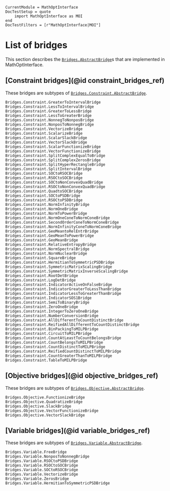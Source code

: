```@meta
CurrentModule = MathOptInterface
DocTestSetup = quote
    import MathOptInterface as MOI
end
DocTestFilters = [r"MathOptInterface|MOI"]
```

# List of bridges

This section describes the [`Bridges.AbstractBridge`](@ref)s that are
implemented in MathOptInterface.

## [Constraint bridges](@id constraint_bridges_ref)

These bridges are subtypes of [`Bridges.Constraint.AbstractBridge`](@ref).

```@docs
Bridges.Constraint.GreaterToIntervalBridge
Bridges.Constraint.LessToIntervalBridge
Bridges.Constraint.GreaterToLessBridge
Bridges.Constraint.LessToGreaterBridge
Bridges.Constraint.NonnegToNonposBridge
Bridges.Constraint.NonposToNonnegBridge
Bridges.Constraint.VectorizeBridge
Bridges.Constraint.ScalarizeBridge
Bridges.Constraint.ScalarSlackBridge
Bridges.Constraint.VectorSlackBridge
Bridges.Constraint.ScalarFunctionizeBridge
Bridges.Constraint.VectorFunctionizeBridge
Bridges.Constraint.SplitComplexEqualToBridge
Bridges.Constraint.SplitComplexZerosBridge
Bridges.Constraint.SplitHyperRectangleBridge
Bridges.Constraint.SplitIntervalBridge
Bridges.Constraint.SOCtoRSOCBridge
Bridges.Constraint.RSOCtoSOCBridge
Bridges.Constraint.SOCtoNonConvexQuadBridge
Bridges.Constraint.RSOCtoNonConvexQuadBridge
Bridges.Constraint.QuadtoSOCBridge
Bridges.Constraint.SOCtoPSDBridge
Bridges.Constraint.RSOCtoPSDBridge
Bridges.Constraint.NormInfinityBridge
Bridges.Constraint.NormOneBridge
Bridges.Constraint.NormToPowerBridge
Bridges.Constraint.NormOneConeToNormConeBridge
Bridges.Constraint.SecondOrderConeToNormConeBridge
Bridges.Constraint.NormInfinityConeToNormConeBridge
Bridges.Constraint.GeoMeantoRelEntrBridge
Bridges.Constraint.GeoMeanToPowerBridge
Bridges.Constraint.GeoMeanBridge
Bridges.Constraint.RelativeEntropyBridge
Bridges.Constraint.NormSpectralBridge
Bridges.Constraint.NormNuclearBridge
Bridges.Constraint.SquareBridge
Bridges.Constraint.HermitianToSymmetricPSDBridge
Bridges.Constraint.SymmetricMatrixScalingBridge
Bridges.Constraint.SymmetricMatrixInverseScalingBridge
Bridges.Constraint.RootDetBridge
Bridges.Constraint.LogDetBridge
Bridges.Constraint.IndicatorActiveOnFalseBridge
Bridges.Constraint.IndicatorGreaterToLessThanBridge
Bridges.Constraint.IndicatorLessToGreaterThanBridge
Bridges.Constraint.IndicatorSOS1Bridge
Bridges.Constraint.SemiToBinaryBridge
Bridges.Constraint.ZeroOneBridge
Bridges.Constraint.IntegerToZeroOneBridge
Bridges.Constraint.NumberConversionBridge
Bridges.Constraint.AllDifferentToCountDistinctBridge
Bridges.Constraint.ReifiedAllDifferentToCountDistinctBridge
Bridges.Constraint.BinPackingToMILPBridge
Bridges.Constraint.CircuitToMILPBridge
Bridges.Constraint.CountAtLeastToCountBelongsBridge
Bridges.Constraint.CountBelongsToMILPBridge
Bridges.Constraint.CountDistinctToMILPBridge
Bridges.Constraint.ReifiedCountDistinctToMILPBridge
Bridges.Constraint.CountGreaterThanToMILPBridge
Bridges.Constraint.TableToMILPBridge
```

## [Objective bridges](@id objective_bridges_ref)

These bridges are subtypes of [`Bridges.Objective.AbstractBridge`](@ref).

```@docs
Bridges.Objective.FunctionizeBridge
Bridges.Objective.QuadratizeBridge
Bridges.Objective.SlackBridge
Bridges.Objective.VectorFunctionizeBridge
Bridges.Objective.VectorSlackBridge
```

## [Variable bridges](@id variable_bridges_ref)

These bridges are subtypes of [`Bridges.Variable.AbstractBridge`](@ref).

```@docs
Bridges.Variable.FreeBridge
Bridges.Variable.NonposToNonnegBridge
Bridges.Variable.RSOCtoPSDBridge
Bridges.Variable.RSOCtoSOCBridge
Bridges.Variable.SOCtoRSOCBridge
Bridges.Variable.VectorizeBridge
Bridges.Variable.ZerosBridge
Bridges.Variable.HermitianToSymmetricPSDBridge
```
